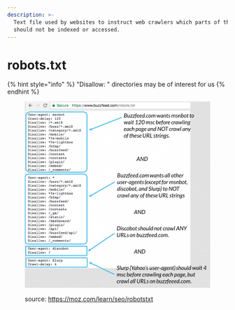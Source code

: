 ```yaml
---
description: >-
  Text file used by websites to instruct web crawlers which parts of the site
  should not be indexed or accessed.
---
```


# robots.txt

{% hint style="info" %}
"Disallow: " directories may be of interest for us
{% endhint %}

<figure><img src="../../../.gitbook/assets/image (4).png" alt=""><figcaption><p>source: <a href="https://moz.com/learn/seo/robotstxt">https://moz.com/learn/seo/robotstxt</a> </p></figcaption></figure>
